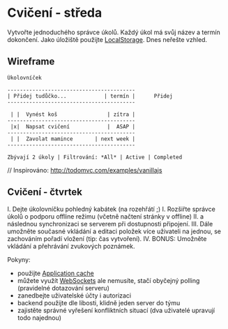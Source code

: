 # Cvičení - středa

Vytvořte jednoduchého správce úkolů. Každý úkol má svůj název a termín dokončení. Jako úložiště použijte [LocalStorage](http://devdocs.io/dom/web_storage_api/using_the_web_storage_api). Dnes neřešte vzhled.

## Wireframe

```
Úkolovníček

-----------------------------------------
| Přidej tudůčko...            | termín |      Přidej
-----------------------------------------

 | |  Vynést koš                | zítra |
-----------------------------------------
 |x|  Napsat cvičení            |  ASAP |
-----------------------------------------
 | |  Zavolat mamince       | next week |
-----------------------------------------

Zbývají 2 úkoly | Filtrování: *All* | Active | Completed
```

// Inspirováno: http://todomvc.com/examples/vanillajs


## Cvičení - čtvrtek

I. Dejte úkolovníčku pohledný kabátek (na rozehřátí ;)
I. Rozšiřte správce úkolů o podporu offline režimu (včetně načtení stránky v offline)
II. a následnou synchronizaci se serverem při dostupnosti připojení.
III. Dále umožněte současné vkládání a editaci položek více uživateli na jednou, se zachováním pořadí vložení (tip: čas vytvoření).
IV. BONUS: Umožněte vkládání a přehrávání zvukových poznámek.

Pokyny:
- použijte [Application cache](https://developer.mozilla.org/en-US/docs/Web/HTML/Using_the_application_cache)
- můžete využít [WebSockets](https://developer.mozilla.org/en-US/docs/Web/API/WebSockets_API) ale nemusíte, stačí obyčejný polling (pravidelné dotazování serveru)
- zanedbejte uživatelské účty i autorizaci
- backend použijte dle libosti, klidně jeden server do týmu
- zajistěte správné vyřešení konfliktních situací (dva uživatelé upravují todo najednou)

